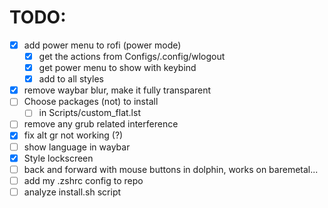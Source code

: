 # TODO:

- [X] add power menu to rofi (power mode)
    - [X] get the actions from Configs/.config/wlogout
    - [X] get power menu to show with keybind
    - [X] add to all styles
- [X] remove waybar blur, make it fully transparent
- [ ] Choose packages (not) to install
    - [ ] in Scripts/custom_flat.lst
- [ ] remove any grub related interference
- [X] fix alt gr not working (?)
- [ ] show language in waybar
- [X] Style lockscreen
- [ ] back and forward with mouse buttons in dolphin, works on baremetal...
- [ ] add my .zshrc config to repo
- [ ] analyze install.sh script
